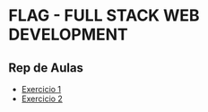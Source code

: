 # FLAG - FULL STACK WEB DEVELOPMENT
## Rep de Aulas

- [Exercicio 1](/exercicios/exercicio1.html)
- [Exercicio 2](/exercicioss/exercicio2.html)

